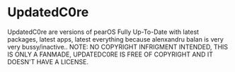 # UpdatedC0re
UpdatedC0re are versions of pearOS Fully Up-To-Date with latest packages, latest apps, latest everything because alenxandru balan is very very bussy/inactive.. NOTE: NO COPYRIGHT INFRIGMENT INTENDED, THIS IS ONLY A FANMADE, UPDATEDC0RE IS FREE OF COPYRIGHT AND IT DOESN'T HAVE A LICENSE.
